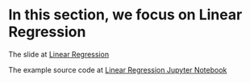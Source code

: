 # In this section, we focus on Linear Regression

The slide at [Linear Regression](LinearRegression.pptx)

The example source code at [Linear Regression Jupyter Notebook](RegressionNote.ipynb)
